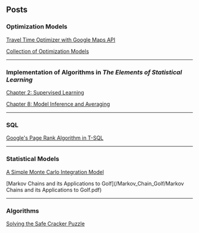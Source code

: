 ## Posts

### Optimization Models

[Travel Time Optimizer with Google Maps API](/tsp_google/index.html)

[Collection of Optimization Models](/optimization/index.html)

---

### Implementation of Algorithms in ***The Elements of Statistical Learning***

[Chapter 2: Supervised Learning](/ElementsOfStatisticalLearning/Chapter2/ElementsOfStatisticalLearning2.html)

[Chapter 8: Model Inference and Averaging](/ElementsOfStatisticalLearning/Chapter8/EOSL_Ch8.html)

---

### SQL

[Google's Page Rank Algorithm in T-SQL](/PageRank/PageRank.md)

---

### Statistical Models

<a href="https://masonweld.github.io/MonteCarlo/index.html">A Simple Monte Carlo Integration Model</a>

[Markov Chains and its Applications to Golf](/Markov_Chain_Golf/Markov Chains and its Applications to Golf.pdf)

---

### Algorithms

<a href="/SafeCrackerPuzzle/PuzzleSolve.html">Solving the Safe Cracker Puzzle</a>
